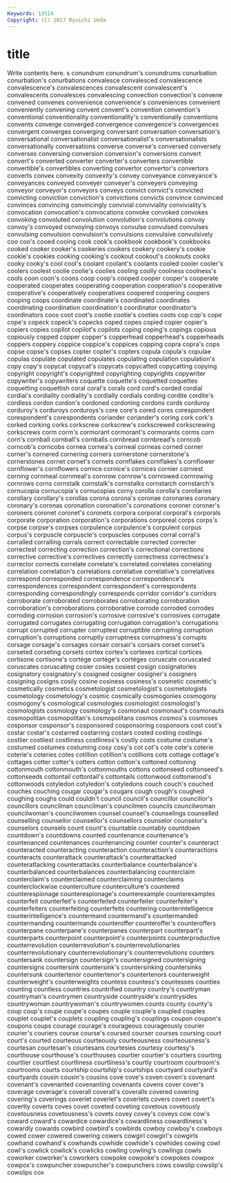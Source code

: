 ```yaml
---
Keywords: 13514 
Copyright: (C) 2017 Ryuichi Ueda
---
```


# title

Write contents here.
s conundrum conundrum's conundrums conurbation
conurbation's conurbations convalesce convalesced convalescence convalescence's convalescences convalescent convalescent's convalescents
convalesces convalescing convection convection's convene convened convenes convenience convenience's conveniences
convenient conveniently convening convent convent's convention convention's conventional conventionality conventionality's
conventionally conventions convents converge converged convergence convergence's convergences convergent converges
converging conversant conversation conversation's conversational conversationalist conversationalist's conversationalists conversationally conversations
converse converse's conversed conversely converses conversing conversion conversion's conversions convert
convert's converted converter converter's converters convertible convertible's convertibles converting convertor
convertor's convertors converts convex convexity convexity's convey conveyance conveyance's conveyances
conveyed conveyer conveyer's conveyers conveying conveyor conveyor's conveyors conveys convict
convict's convicted convicting conviction conviction's convictions convicts convince convinced convinces
convincing convincingly convivial conviviality conviviality's convocation convocation's convocations convoke convoked
convokes convoking convoluted convolution convolution's convolutions convoy convoy's convoyed convoying
convoys convulse convulsed convulses convulsing convulsion convulsion's convulsions convulsive convulsively
coo coo's cooed cooing cook cook's cookbook cookbook's cookbooks cooked
cooker cooker's cookeries cookers cookery cookery's cookie cookie's cookies cooking
cooking's cookout cookout's cookouts cooks cooky cooky's cool cool's coolant
coolant's coolants cooled cooler cooler's coolers coolest coolie coolie's coolies
cooling coolly coolness coolness's cools coon coon's coons coop coop's
cooped cooper cooper's cooperate cooperated cooperates cooperating cooperation cooperation's cooperative
cooperative's cooperatively cooperatives coopered coopering coopers cooping coops coordinate coordinate's
coordinated coordinates coordinating coordination coordination's coordinator coordinator's coordinators coos coot
coot's cootie cootie's cooties coots cop cop's cope cope's copeck
copeck's copecks coped copes copied copier copier's copiers copies copilot
copilot's copilots coping coping's copings copious copiously copped copper copper's
copperhead copperhead's copperheads coppers coppery coppice coppice's coppices copping copra
copra's cops copse copse's copses copter copter's copters copula copula's
copulae copulas copulate copulated copulates copulating copulation copulation's copy copy's
copycat copycat's copycats copycatted copycatting copying copyright copyright's copyrighted copyrighting
copyrights copywriter copywriter's copywriters coquette coquette's coquetted coquettes coquetting coquettish
coral coral's corals cord cord's corded cordial cordial's cordiality cordiality's
cordially cordials cording cordite cordite's cordless cordon cordon's cordoned cordoning
cordons cords corduroy corduroy's corduroys corduroys's core core's cored cores
corespondent corespondent's corespondents coriander coriander's coring cork cork's corked corking
corks corkscrew corkscrew's corkscrewed corkscrewing corkscrews corm corm's cormorant cormorant's
cormorants corms corn corn's cornball cornball's cornballs cornbread cornbread's corncob
corncob's corncobs cornea cornea's corneal corneas corned corner corner's cornered
cornering corners cornerstone cornerstone's cornerstones cornet cornet's cornets cornflakes cornflakes's
cornflower cornflower's cornflowers cornice cornice's cornices cornier corniest corning cornmeal
cornmeal's cornrow cornrow's cornrowed cornrowing cornrows corns cornstalk cornstalk's cornstalks
cornstarch cornstarch's cornucopia cornucopia's cornucopias corny corolla corolla's corollaries corollary
corollary's corollas corona corona's coronae coronaries coronary coronary's coronas coronation
coronation's coronations coroner coroner's coroners coronet coronet's coronets corpora corporal
corporal's corporals corporate corporation corporation's corporations corporeal corps corps's corpse
corpse's corpses corpulence corpulence's corpulent corpus corpus's corpuscle corpuscle's corpuscles
corpuses corral corral's corralled corralling corrals correct correctable corrected correcter
correctest correcting correction correction's correctional corrections corrective corrective's correctives correctly
correctness correctness's corrector corrects correlate correlate's correlated correlates correlating correlation
correlation's correlations correlative correlative's correlatives correspond corresponded correspondence correspondence's correspondences
correspondent correspondent's correspondents corresponding correspondingly corresponds corridor corridor's corridors corroborate
corroborated corroborates corroborating corroboration corroboration's corroborations corroborative corrode corroded corrodes
corroding corrosion corrosion's corrosive corrosive's corrosives corrugate corrugated corrugates corrugating
corrugation corrugation's corrugations corrupt corrupted corrupter corruptest corruptible corrupting corruption
corruption's corruptions corruptly corruptness corruptness's corrupts corsage corsage's corsages corsair
corsair's corsairs corset corset's corseted corseting corsets cortex cortex's cortexes
cortical cortices cortisone cortisone's cortège cortège's cortèges coruscate coruscated coruscates
coruscating cosier cosies cosiest cosign cosignatories cosignatory cosignatory's cosigned cosigner
cosigner's cosigners cosigning cosigns cosily cosine cosiness cosiness's cosmetic cosmetic's
cosmetically cosmetics cosmetologist cosmetologist's cosmetologists cosmetology cosmetology's cosmic cosmically cosmogonies
cosmogony cosmogony's cosmological cosmologies cosmologist cosmologist's cosmologists cosmology cosmology's cosmonaut
cosmonaut's cosmonauts cosmopolitan cosmopolitan's cosmopolitans cosmos cosmos's cosmoses cosponsor cosponsor's
cosponsored cosponsoring cosponsors cost cost's costar costar's costarred costarring costars
costed costing costings costlier costliest costliness costliness's costly costs costume
costume's costumed costumes costuming cosy cosy's cot cot's cote cote's
coterie coterie's coteries cotes cotillion cotillion's cotillions cots cottage cottage's
cottages cotter cotter's cotters cotton cotton's cottoned cottoning cottonmouth cottonmouth's
cottonmouths cottons cottonseed cottonseed's cottonseeds cottontail cottontail's cottontails cottonwood cottonwood's
cottonwoods cotyledon cotyledon's cotyledons couch couch's couched couches couching cougar
cougar's cougars cough cough's coughed coughing coughs could couldn't council
council's councillor councillor's councillors councilman councilman's councilmen councils councilwoman councilwoman's
councilwomen counsel counsel's counselings counselled counselling counsellor counsellor's counsellors counselor
counselor's counselors counsels count count's countable countably countdown countdown's countdowns
counted countenance countenance's countenanced countenances countenancing counter counter's counteract counteracted
counteracting counteraction counteraction's counteractions counteracts counterattack counterattack's counterattacked counterattacking counterattacks
counterbalance counterbalance's counterbalanced counterbalances counterbalancing counterclaim counterclaim's counterclaimed counterclaiming counterclaims
counterclockwise counterculture counterculture's countered counterespionage counterespionage's counterexample counterexamples counterfeit counterfeit's
counterfeited counterfeiter counterfeiter's counterfeiters counterfeiting counterfeits countering counterintelligence counterintelligence's countermand
countermand's countermanded countermanding countermands counteroffer counteroffer's counteroffers counterpane counterpane's counterpanes
counterpart counterpart's counterparts counterpoint counterpoint's counterpoints counterproductive counterrevolution counterrevolution's counterrevolutionaries
counterrevolutionary counterrevolutionary's counterrevolutions counters countersank countersign countersign's countersigned countersigning countersigns
countersink countersink's countersinking countersinks countersunk countertenor countertenor's countertenors counterweight counterweight's
counterweights countess countess's countesses counties counting countless countries countrified country
country's countryman countryman's countrymen countryside countryside's countrysides countrywoman countrywoman's countrywomen
counts county county's coup coup's coupe coupe's coupes couple couple's
coupled couples couplet couplet's couplets coupling coupling's couplings coupon coupon's
coupons coups courage courage's courageous courageously courier courier's couriers course
course's coursed courser courses coursing court court's courted courteous courteously
courteousness courteousness's courtesan courtesan's courtesans courtesies courtesy courtesy's courthouse courthouse's
courthouses courtier courtier's courtiers courting courtlier courtliest courtliness courtliness's courtly
courtroom courtroom's courtrooms courts courtship courtship's courtships courtyard courtyard's courtyards
cousin cousin's cousins cove cove's coven coven's covenant covenant's covenanted
covenanting covenants covens cover cover's coverage coverage's coverall coverall's coveralls
covered covering covering's coverings coverlet coverlet's coverlets covers covert covert's
covertly coverts coves covet coveted coveting covetous covetously covetousness covetousness's
covets covey covey's coveys cow cow's coward coward's cowardice cowardice's
cowardliness cowardliness's cowardly cowards cowbird cowbird's cowbirds cowboy cowboy's cowboys
cowed cower cowered cowering cowers cowgirl cowgirl's cowgirls cowhand cowhand's
cowhands cowhide cowhide's cowhides cowing cowl cowl's cowlick cowlick's cowlicks
cowling cowling's cowlings cowls coworker coworker's coworkers cowpoke cowpoke's cowpokes
cowpox cowpox's cowpuncher cowpuncher's cowpunchers cows cowslip cowslip's cowslips cox
